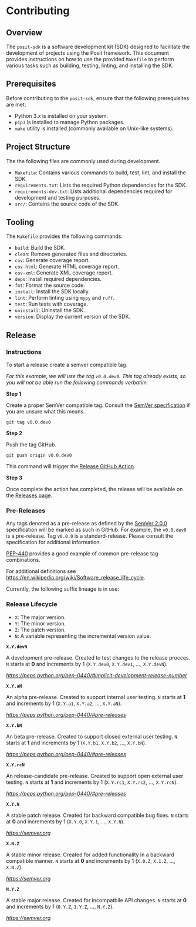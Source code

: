 # Contributing

## Overview

The `posit-sdk` is a software development kit (SDK) designed to facilitate the development of projects using the Posit framework. This document provides instructions on how to use the provided `Makefile` to perform various tasks such as building, testing, linting, and installing the SDK.

## Prerequisites

Before contributing to the `posit-sdk`, ensure that the following prerequisites are met:

- Python 3.x is installed on your system.
- `pip3` is installed to manage Python packages.
- `make` utility is installed (commonly available on Unix-like systems).

## Project Structure

The the following files are commonly used during development.

- `Makefile`: Contains various commands to build, test, lint, and install the SDK.
- `requirements.txt`: Lists the required Python dependencies for the SDK.
- `requirements-dev.txt`: Lists additional dependencies required for development and testing purposes.
- `src/`: Contains the source code of the SDK.

## Tooling

The `Makefile` provides the following commands:

- `build`: Build the SDK.
- `clean`: Remove generated files and directories.
- `cov`: Generate coverage report.
- `cov-html`: Generate HTML coverage report.
- `cov-xml`: Generate XML coverage report.
- `deps`: Install required dependencies.
- `fmt`: Format the source code.
- `install`: Install the SDK locally.
- `lint`: Perform linting using `mypy` and `ruff`.
- `test`: Run tests with coverage.
- `uninstall`: Uninstall the SDK.
- `version`: Display the current version of the SDK.

## Release

### Instructions

To start a release create a semver compatible tag.

_For this example, we will use the tag `v0.0.dev0`. This tag already exists, so you will not be able run the following commands verbatim._


**Step 1**

Create a proper SemVer compatible tag. Consult the [SemVer specification](https://semver.org/spec/v2.0.0.html) if you are unsure what this means.

`git tag v0.0.dev0`

**Step 2**

Push the tag GitHub.

`git push origin v0.0.dev0`

This command will trigger the [Release GitHub Action](https://github.com/posit-dev/posit-sdk-py/actions/workflows/release.yaml).

**Step 3**

Once complete the action has completed, the release will be available on the [Releases page](https://github.com/posit-dev/posit-sdk-py/releases).

### Pre-Releases

Any tags denoted as a pre-release as defined by the [SemVer 2.0.0](https://semver.org/spec/v2.0.0.html) specification will be marked as such in GitHub. For example, the `v0.0.dev0` is a pre-release. Tag `v0.0.0` is a standard-release. Please consult the specification for additional information.

[PEP-440](https://peps.python.org/pep-0440/#summary-of-permitted-suffixes-and-relative-ordering) provides a good example of common pre-release tag combinations.

For additional definitions see https://en.wikipedia.org/wiki/Software_release_life_cycle.

Currently, the following suffix lineage is in use:

### Release Lifecycle

- `X`: The major version.
- `Y`: The minor version.
- `Z`: The patch version.
- `N`: A variable representing the incremental version value.

**`X.Y.devN`**

A development pre-release. Created to test changes to the release procces. `N` starts at **0** and increments by 1 (`X.Y.dev0`, `X.Y.dev1`, ..., `X.Y.devN`).

*https://peps.python.org/pep-0440/#implicit-development-release-number*

**`X.Y.aN`**

An alpha pre-release. Created to support internal user testing. `N` starts at **1** and increments by 1 (`X.Y.a1`, `X.Y.a2`, ..., `X.Y.aN`).

*https://peps.python.org/pep-0440/#pre-releases*

**`X.Y.bN`**

An beta pre-release. Created to support closed external user testing. `N` starts at **1** and increments by 1 (`X.Y.b1`, `X.Y.b2`, ..., `X.Y.bN`).

*https://peps.python.org/pep-0440/#pre-releases*


**`X.Y.rcN`**

An release-candidate pre-release. Created to support open external user testing. `N` starts at **1** and increments by 1 (`X.Y.rc1`, `X.Y.rc2`, ..., `X.Y.rcN`).

*https://peps.python.org/pep-0440/#pre-releases*

**`X.Y.N`**

A stable patch release. Created for backward compatible bug fixes. `N` starts at **0** and increments by 1 (`X.Y.0`, `X.Y.1`, ..., `X.Y.N`).

*https://semver.org*

**`X.N.Z`**

A stable minor release. Created for added functionality in a backward compatible manner. `N` starts at **0** and increments by 1 (`X.0.Z`, `X.1.Z`, ..., `X.N.Z`).

*https://semver.org*

**`N.Y.Z`**

A stable major release. Created for incompatbile API changes. `N` starts at **0** and increments by 1 (`0.Y.Z`, `1.Y.Z`, ..., `N.Y.Z`).

*https://semver.org*
